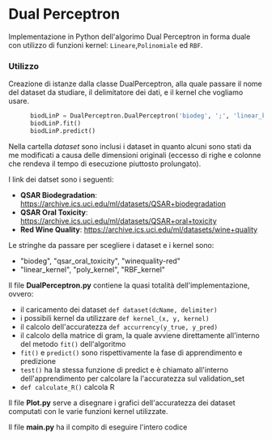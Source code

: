 # Dual Perceptron 
Implementazione in Python dell'algorimo Dual Perceptron in forma duale con utilizzo di funzioni kernel: `Lineare`,`Polinomiale` ed `RBF`.

### Utilizzo
Creazione di istanze dalla classe DualPerceptron, alla quale passare il nome del dataset da studiare, 
il delimitatore dei dati, e il kernel che vogliamo usare.
    
```python
      biodLinP = DualPerceptron.DualPerceptron('biodeg', ';', 'linear_kernel')
      biodLinP.fit()
      biodLinP.predict()
```
Nella cartella *dataset* sono inclusi i dataset in quanto alcuni sono stati da me modificati
a causa delle dimensioni originali (eccesso di righe e colonne che rendeva il tempo di esecuzione
piuttosto prolungato).
    
I link dei datset sono i seguenti:
* **QSAR Biodegradation**: https://archive.ics.uci.edu/ml/datasets/QSAR+biodegradation 
* **QSAR Oral Toxicity**: https://archive.ics.uci.edu/ml/datasets/QSAR+oral+toxicity
* **Red Wine Quality**: https://archive.ics.uci.edu/ml/datasets/wine+quality	

Le stringhe da passare per scegliere i dataset e i kernel sono: 
* "biodeg", "qsar_oral_toxicity", "winequality-red"
* "linear_kernel", "poly_kernel", "RBF_kernel"
    
Il file **DualPerceptron.py** contiene la quasi totalità dell'implementazione, ovvero:
* il caricamento dei dataset `def dataset(dcName, delimiter)`
* i possibili kernel da utilizzare `def kernel_(x, y, kernel)`
* il calcolo dell'accuratezza `def accurrency(y_true, y_pred)`
* il calcolo della matrice di gram, la quale avviene direttamente all'interno del metodo `fit()` dell'algoritmo 
* `fit()` e `predict()` sono rispettivamente la fase di apprendimento e predizione
* `test()` ha la stessa funzione di predict e è chiamato all'interno dell'apprendimento per calcolare 
   la l'accuratezza sul validation_set 
* `def calculate_R()` calcola R

Il file **Plot.py** serve a disegnare i grafici dell'accuratezza dei dataset computati con le varie funzioni
kernel utilizzate.

Il file **main.py** ha il compito di eseguire l'intero codice
